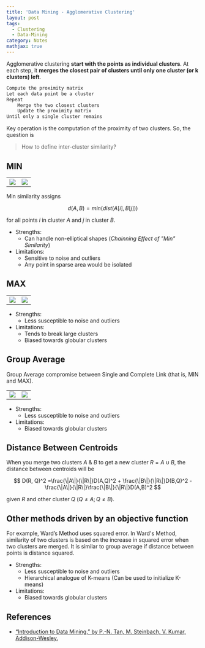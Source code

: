 ```yaml
---
title: 'Data Mining - Agglomerative Clustering'
layout: post
tags:
  - Clustering
  - Data-Mining
category: Notes
mathjax: true
---
```


Agglomerative clustering **start with the points as individual clusters**.   At each step, it **merges the closest pair of clusters until only one cluster (or k clusters) left**.

<!--more-->

```python
Compute the proximity matrix
Let each data point be a cluster
Repeat
	Merge the two closest clusters
	Update the proximity matrix
Until only a single cluster remains
```

Key operation is the computation of the proximity of two clusters. So, the question is

> How to define inter-cluster similarity?


## MIN

<table>
    <tr><td><img src="https://i.imgur.com/fTWaf4Z.png"></td><td><img src="https://i.imgur.com/f51UUhm.png"></td></tr>
</table>

Min similarity assigns

$$
d(A, B) = min(dist(A[i], B[j]))
$$

for all points $i$ in cluster $A$ and $j$ in cluster $B$.


- Strengths:
    - Can handle non-elliptical shapes (_Chainning Effect of "Min" Similarity_)
- Limitations:
    - Sensitive to noise and outliers
    - Any point in sparse area would be isolated


## MAX

<table>
    <tr><td><img src="https://i.imgur.com/DntS4Cs.png"></td><td><img src="https://i.imgur.com/TqZF9wx.png"></td></tr>
</table>

- Strengths:
    - Less susceptible to noise and outliers
- Limitations:
    - Tends to break large clusters
    - Biased towards globular clusters


## Group Average

Group Average compromise between Single and Complete Link (that is, MIN and MAX).

<table>
    <tr><td><img src="https://i.imgur.com/KFOYo0p.png"></td><td><img src="https://i.imgur.com/9OP81iA.png"></td></tr>
</table>

- Strengths:
    - Less susceptible to noise and outliers
- Limitations:
    - Biased towards globular clusters


## Distance Between Centroids

When you merge two clusters $A$ & $B$ to get a new cluster $R = A \cup B$, the distance between centroids will be

$$
D(R, Q)^2 =\frac{\|A\|}{\|R\|}D(A,Q)^2 + \frac{\|B\|}{\|R\|}D(B,Q)^2 - \frac{\|A\|}{\|R\|}\frac{\|B\|}{\|R\|}D(A,B)^2
$$

given $R$ and other cluster $Q$ ($Q \neq A; Q \neq B$).

## Other methods driven by an objective function

For example, Ward’s Method uses squared error.   In Ward's Method, similarity of two clusters is based on the increase in squared error when two clusters are merged.   It is similar to group average if distance between points is distance squared.

- Strengths:
    - Less susceptible to noise and outliers
    - Hierarchical analogue of K-means (Can be used to initialize K-means)
- Limitations:
    - Biased towards globular clusters

## References
- [“Introduction to Data Mining,” by P.-N. Tan, M. Steinbach, V. Kumar, Addison-Wesley.](http://www-users.cs.umn.edu/~kumar/dmbook/index.php)